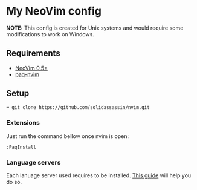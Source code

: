 # My NeoVim config

**NOTE:** This config is created for Unix systems and would require some
modifications to work on Windows.

## Requirements

- [NeoVim 0.5+](https://github.com/neovim/neovim/wiki/Installing-Neovim)
- [paq-nvim](https://github.com/savq/paq-nvim#installation)

## Setup

```sh
➜ git clone https://github.com/solidassassin/nvim.git
```

### Extensions

Just run the command bellow once nvim is open:

```vim
:PaqInstall
```

### Language servers

Each lanuage server used requires to be installed.
[This guide](https://github.com/neovim/nvim-lspconfig/blob/master/CONFIG.md) will help you do so.
